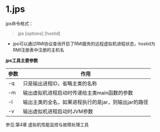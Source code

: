 # 1.jps

jps命令格式：

> jps [options] [hostid]

* jps可以通过RMI协议查询开启了RMI服务的远程虚拟机进程状态，hostid为RMI注册表中注册的主机名


**jps工具主要参数**

 参数        | 作用
------------|---------------------
-q          | 只是输出进程ID，省略主类的名称
-m          | 输出虚拟机进程启动时传递给主类main函数的参数
-l          | 输出主类的全名，如果进程执行的是jar，则输出jar的路径
-v          | 输出虚拟机进程启动时JVM参数


参见:第4章 虚拟机性能监控与故障处理工具


